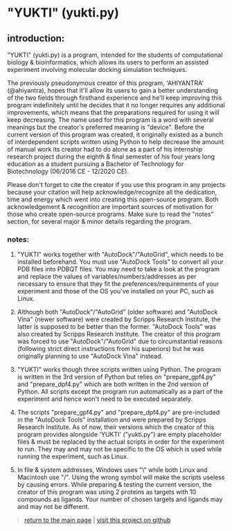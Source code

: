 # "YUKTI" (yukti.py)

## introduction:

"YUKTI" (yukti.py) is a program, intended for the students of computational biology & bioinformatics, which allows its users to perform an assisted experiment involving molecular docking simulation techniques.

The previously pseudonymous creator of this program, 'AHIYANTRA' (@ahiyantra), hopes that it'll allow its users to gain a better understanding of the two fields through firsthand experience and he'll keep improving this program indefinitely until he decides that it no longer requires any additional improvements, which means that the preparations required for using it will keep decreasing. The name used for this program is a word with several meanings but the creator's preferred meaning is "device". Before the current version of this program was created, it originally existed as a bunch of interdependent scripts written using Python to help decrease the amount of manual work its creator had to do alone as a part of his internship research project during the eighth & final semester of his four years long education as a student pursuing a Bachelor of Technology for Biotechnology (06/2016 CE - 12/2020 CE).

Please don't forget to cite the creator if you use this program in any projects because your citation will help acknowledge/recognize all the dedication, time and energy which went into creating this open-source program. Both acknowledgement & recognition are important sources of motivation for those who create open-source programs. Make sure to read the "notes" section, for several major & minor details regarding the program.

### notes:

1) "YUKTI" works together with "AutoDock"/"AutoGrid", which needs to be installed beforehand. You must use "AutoDock Tools" to convert all your PDB files into PDBQT files. You may need to take a look at the program and replace the values of variables/numbers/addresses as per necessary to ensure that they fit the preferences/requirements of your experiment and those of the OS you've installed on your PC, such as Linux.

2) Although both "AutoDock"/"AutoGrid" (older software) and "AutoDock Vina" (newer software) were created by Scripps Research Institute, the latter is supposed to be better than the former. "AutoDock Tools" was also created by Scripps Research Institute. The creator of this program was forced to use "AutoDock"/"AutoGrid" due to circumstantial reasons (following strict direct instructions from his superiors) but he was originally planning to use "AutoDock Vina" instead.

3) "YUKTI" works though three scripts written using Python. The program is written in the 3rd version of Python but relies on "prepare_gpf4.py" and "prepare_dpf4.py" which are both written in the 2nd version of Python. All scripts except the program run automatically as a part of the experiment and hence won't need to be executed separately.

4) The scripts "prepare_gpf4.py" and "prepare_dpf4.py" are pre-included in the "AutoDock Tools" installation and were prepared by Scripps Research Institute. As of now, their versions which the creator of this program provides alongside 'YUKTI' ("yukti.py") are empty placeholder files & must be replaced by the actual scripts in order for the experiment to run. They may and may not be specific to the OS which is used while running the experiment, such as Linux.

5) In file & system addresses, Windows uses "\\" while both Linux and Macintosh use "/". Using the wrong symbol will make the scripts useless by causing errors. While preparing & testing the current version, the creator of this program was using 2 proteins as targets with 10 compounds as ligands. Your number of chosen targets and ligands may and may not be different.

> [return to the main page](https://ahiyantra.github.io)
> |
> [visit this project on github](https://github.com/ahiyantra/YUKTI)